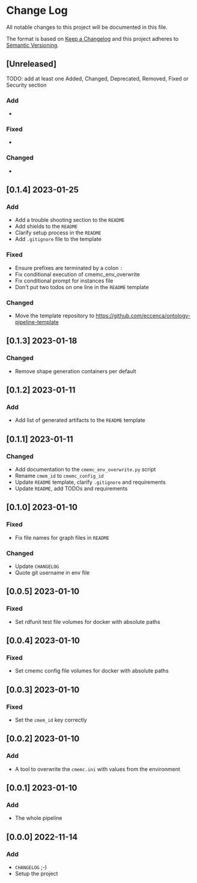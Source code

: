 # Change Log

All notable changes to this project will be documented in this file.

The format is based on [Keep a Changelog](http://keepachangelog.com/) and this project adheres to [Semantic Versioning](http://semver.org/).

## [Unreleased]

TODO: add at least one Added, Changed, Deprecated, Removed, Fixed or Security section

### Add

-

### Fixed

-

### Changed

-

## [0.1.4] 2023-01-25

### Add

- Add a trouble shooting section to the `README`
- Add shields to the `README`
- Clarify setup process in the `README`
- Add `.gitignore` file to the template

### Fixed

- Ensure prefixes are terminated by a colon `:`
- Fix conditional execution of cmemc_env_overwrite
- Fix conditional prompt for instances file
- Don't put two todos on one line in the `README` template

### Changed

- Move the template repository to https://github.com/eccenca/ontology-pipeline-template

## [0.1.3] 2023-01-18

### Changed

- Remove shape generation containers per default

## [0.1.2] 2023-01-11

### Add

- Add list of generated artifacts to the `README` template

## [0.1.1] 2023-01-11

### Changed

- Add documentation to the `cmemc_env_overwrite.py` script
- Rename `cmem_id` to `cmemc_config_id`
- Update `README` template, clarify `.gitignore` and requirements
- Update `README`, add TODOs and requirements

## [0.1.0] 2023-01-10

### Fixed

- Fix file names for graph files in `README`

### Changed

- Update `CHANGELOG`
- Quote git username in env file

## [0.0.5] 2023-01-10

### Fixed

- Set rdfunit test file volumes for docker with absolute paths

## [0.0.4] 2023-01-10

### Fixed

- Set cmemc config file volumes for docker with absolute paths

## [0.0.3] 2023-01-10

### Fixed

- Set the `cmem_id` key correctly

## [0.0.2] 2023-01-10

### Add

- A tool to overwrite the `cmemc.ini` with values from the environment

## [0.0.1] 2023-01-10

### Add

- The whole pipeline

## [0.0.0] 2022-11-14

### Add

- `CHANGELOG` ;-)
- Setup the project
